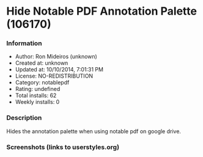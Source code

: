 # Hide Notable PDF Annotation Palette (106170)

### Information
- Author: Ron Mideiros (unknown)
- Created at: unknown
- Updated at: 10/10/2014, 7:01:31 PM
- License: NO-REDISTRIBUTION
- Category: notablepdf
- Rating: undefined
- Total installs: 62
- Weekly installs: 0


### Description
Hides the annotation palette when using notable pdf on google drive.


### Screenshots (links to userstyles.org)



